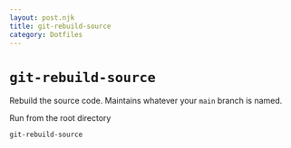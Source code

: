 ```yaml
---
layout: post.njk
title: git-rebuild-source
category: Dotfiles
---
```


# `git-rebuild-source`
Rebuild the source code. Maintains whatever your `main` branch is named.

Run from the root directory
```sh
git-rebuild-source
```
